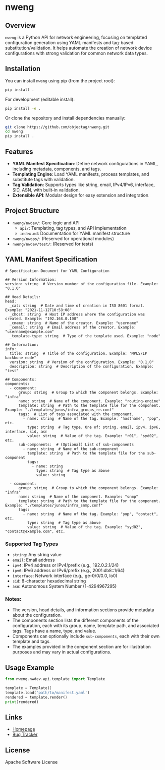 # nweng


## Overview

`nweng` is a Python API for network engineering, focusing on templated configuration generation using YAML manifests and tag-based substitution/validation. It helps automate the creation of network device configurations with strong validation for common network data types.

## Installation

You can install `nweng` using pip (from the project root):

```bash
pip install .
```

For development (editable install):

```bash
pip install -e .
```

Or clone the repository and install dependencies manually:

```bash
git clone https://github.com/objectag/nweng.git
cd nweng
pip install .
```

## Features
- **YAML Manifest Specification**: Define network configurations in YAML, including metadata, components, and tags.
- **Templating Engine**: Load YAML manifests, process templates, and substitute tags with validation.
- **Tag Validation**: Supports types like string, email, IPv4/IPv6, interface, SID, ASN, with built-in validation.
- **Extensible API**: Modular design for easy extension and integration.

## Project Structure
- `nweng/nwdev/`: Core logic and API
  - `api/`: Templating, tag types, and API implementation
  - `index.md`: Documentation for YAML manifest structure
- `nweng/nwops/`: (Reserved for operational modules)
- `nweng/nwdev/test/`: (Reserved for tests)

## YAML Manifest Specification

```
# Specification Document for YAML Configuration

## Version Information:
version: string  # Version number of the configuration file. Example: "0.1.0"

## Head Details:
head:
  _cat: string  # Date and time of creation in ISO 8601 format. Example: "2021-11-12T10:58:08"
  _chost: string  # Host IP address where the configuration was created. Example: "192.168.0.100"
  _cname: string  # Name of the creator. Example: "username"
  _cemail: string  # Email address of the creator. Example: "username@example.com"
  _template-type: string  # Type of the template used. Example: "node"

## Information:
info:
  title: string  # Title of the configuration. Example: "MPLS/IP backbone node"
  version: string  # Version of the configuration. Example: "0.1.0"
  description: string  # Description of the configuration. Example: "test"

## Components:
components:
  - component:
      group: string  # Group to which the component belongs. Example: "infra"
      name: string  # Name of the component. Example: "routing-engine"
      template: string  # Path to the template file for the component. Example: "./templates/junos/infra_groups_re.conf"
      tags:  # List of tags associated with the component.
        - name: string  # Name of the tag. Example: "hostname", "pop", etc.
          type: string  # Tag type. One of: string, email, ipv4, ipv6, interface, sid, asn
          value: string  # Value of the tag. Example: "r01", "syd02", etc.
      sub-components:  # (Optional) List of sub-components
        - name: string  # Name of the sub-component
          template: string  # Path to the template file for the sub-component
          tags:
            - name: string
              type: string  # Tag type as above
              value: string

  - component:
      group: string  # Group to which the component belongs. Example: "infra"
      name: string  # Name of the component. Example: "snmp"
      template: string  # Path to the template file for the component. Example: "./templates/junos/infra_snmp.conf"
      tags:
        - name: string  # Name of the tag. Example: "pop", "contact", etc.
          type: string  # Tag type as above
          value: string  # Value of the tag. Example: "syd02", "contact@example.com", etc.

```

### Supported Tag Types
- `string`: Any string value
- `email`: Email address
- `ipv4`: IPv4 address or IPv4/prefix (e.g., 192.0.2.1/24)
- `ipv6`: IPv6 address or IPv6/prefix (e.g., 2001:db8::1/64)
- `interface`: Network interface (e.g., ge-0/0/0.0, lo0)
- `sid`: 8-character hexadecimal string
- `asn`: Autonomous System Number (1-4294967295)

### Notes:
- The version, head details, and information sections provide metadata about the configuration.
- The components section lists the different components of the configuration, each with its group, name, template path, and associated tags. Tags have a name, type, and value.
- Components can optionally include `sub-components`, each with their own template and tags.
- The examples provided in the component section are for illustration purposes and may vary in actual configurations.

## Usage Example
```python
from nweng.nwdev.api.template import Template

template = Template()
template.load('path/to/manifest.yaml')
rendered = template.render()
print(rendered)
```

## Links
- [Homepage](https://github.com/objectag/nweng)
- [Bug Tracker](https://github.com/objectag/nweng/issues)

## License
Apache Software License
